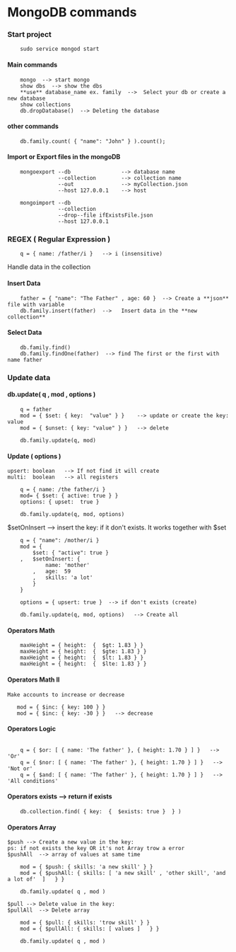 # MongoDB commands

### Start project
    
```
    sudo service mongod start
```

#### Main commands

```
    mongo  --> start mongo
    show dbs  --> show the dbs
    **use** database_name ex. family  -->  Select your db or create a new database
    show collections
    db.dropDatabase()  --> Deleting the database
```

#### other commands
```
    db.family.count( { "name": "John" } ).count();
```

    



#### Import or Export files in the mongoDB
```
    mongoexport --db                --> database name 
                --collection        --> collection name
                --out               --> myCollection.json
                --host 127.0.0.1    --> host 

    mongoimport --db
                --collection
                --drop--file ifExistsFile.json
                --host 127.0.0.1
```

### REGEX  ( Regular Expression )
```
    q = { name: /father/i }   --> i (insensitive)
```



Handle data in the collection

#### Insert Data
```
    father = { "name": "The Father" , age: 60 }  --> Create a **json**  file with variable
    db.family.insert(father)  -->   Insert data in the **new collection**
```


#### Select Data
```
    db.family.find()
    db.family.findOne(father)  --> find The first or the first with name father
```


###  Update data
#### db.update( q , mod , options )  

```
    q = father
    mod = { $set: { key:  "value" } }    --> update or create the key:  value
    mod = { $unset: { key: "value" } }   --> delete 

    db.family.update(q, mod)
```
#### Update ( options )
    upsert: boolean   --> If not find it will create
    multi:  boolean   --> all registers
```
    q = { name: /the father/i } 
    mod= { $set: { active: true } }
    options: { upset:  true }  

    db.family.update(q, mod, options)
```


$setOnInsert   --> insert the key: if it don't exists. It works together with $set


```
    q = { "name": /mother/i }
    mod = {
        $set: { "active": true }
    ,   $setOnInsert: {
            name: 'mother'
        ,   age:  59
        ,   skills: 'a lot'
        }
    }
    
    options = { upsert: true }  --> if don't exists (create)
    
    db.family.update(q, mod, options)   --> Create all
```




#### Operators Math
```
    maxHeight = { height:  {  $gt: 1.83 } } 
    maxHeight = { height:  {  $gte: 1.83 } } 
    maxHeight = { height:  {  $lt: 1.83 } } 
    maxHeight = { height:  {  $lte: 1.83 } } 
```


#### Operators Math II
    Make accounts to increase or decrease
```
   mod = { $inc: { key: 100 } } 
   mod = { $inc: { key: -30 } }   --> decrease
```


#### Operators Logic
```

    q = { $or: [ { name: 'The father' }, { height: 1.70 } ] }   --> 'Or'
    q = { $nor: [ { name: 'The father' }, { height: 1.70 } ] }   --> 'Not or'
    q = { $and: [ { name: 'The father' }, { height: 1.70 } ] }   --> 'All conditions' 
```


#### Operators exists --> return if exists
```
    db.collection.find( { key:  {  $exists: true }  } )
```


#### Operators Array
    $push --> Create a new value in the key:     
    ps: if not exists the key OR it's not Array trow a error
    $pushAll  --> array of values at same time
```
    mod = { $push: { skills: 'a new skill' } } 
    mod = { $pushAll: { skills: [ 'a new skill' , 'other skill', 'and a lot of'  ]   } } 

    db.family.update( q , mod )
```


    $pull --> Delete value in the key:    
    $pullAll  --> Delete array
```
    mod = { $pull: { skills: 'trow skill' } } 
    mod = { $pullAll: { skills: [ values ]   } } 

    db.family.update( q , mod )
```





    








   
